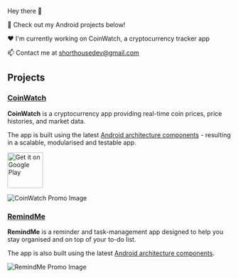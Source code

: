 Hey there 👋 

👀 Check out my Android projects below!

❤️ I'm currently working on CoinWatch, a cryptocurrency tracker app

📫 Contact me at shorthousedev@gmail.com

## Projects
### [CoinWatch](https://github.com/shorthouse/CoinWatch)


**CoinWatch** is a cryptocurrency app providing real-time coin prices, price histories, and market data.

The app is built using the latest [Android architecture components](https://developer.android.com/topic/architecture/recommendations) - resulting in a scalable, modularised and testable app.

<a href='https://play.google.com/store/apps/details?id=dev.shorthouse.coinwatch&pcampaignid=pcampaignidMKT-Other-global-all-co-prtnr-py-PartBadge-Mar2515-1'>
    <img alt='Get it on Google Play' src='https://play.google.com/intl/en_us/badges/static/images/badges/en_badge_web_generic.png' height='80'/>
</a>


![CoinWatch Promo Image](https://github.com/shorthouse/shorthouse/assets/73708076/50ae7658-e929-4489-b172-0faed3dae9ce)

### [RemindMe](https://github.com/shorthouse/CoinWatch)
**RemindMe** is a reminder and task-management app designed to help you stay organised and on top of your to-do list.

The app is also built using the latest [Android architecture components](https://developer.android.com/topic/architecture/recommendations).

![RemindMe Promo Image](https://github.com/shorthouse/shorthouse/assets/73708076/a3b4d963-2449-43f5-a4eb-d9194fa349a1)

<!--
**shorthouse/shorthouse** is a ✨ _special_ ✨ repository because its `README.md` (this file) appears on your GitHub profile.

Here are some ideas to get you started:

- 🔭 I’m currently working on ...
- 🌱 I’m currently learning ...
- 👯 I’m looking to collaborate on ...
- 🤔 I’m looking for help with ...
- 💬 Ask me about ...
- 📫 How to reach me: ...
- 😄 Pronouns: ...
- ⚡ Fun fact: ...
-->
